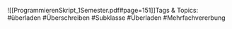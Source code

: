
![[ProgrammierenSkript_1Semester.pdf#page=151]]Tags & Topics:
   #überladen
   #Überschreiben
   #Subklasse
   #Überladen
   #Mehrfachvererbung